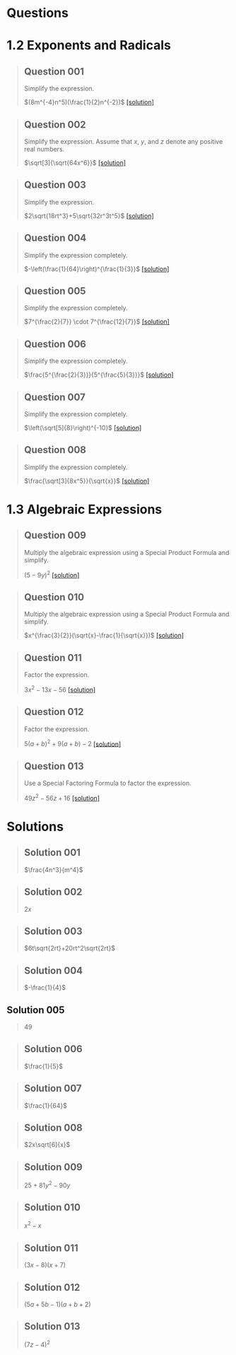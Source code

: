 # Questions

# 1.2 Exponents and Radicals

> ## Question 001
> Simplify the expression.
>
> $(8m^{-4}n^5)(\frac{1}{2}n^{-2})$ [[solution]](#solution-001)

> ## Question 002
> Simplify the expression. Assume that $x$, $y$, and $z$ denote any positive real numbers.
>
> $\sqrt[3]{\sqrt{64x^6}}$ [[solution]](#solution-002)

> ## Question 003
> Simplify the expression.
>
> $2\sqrt{18rt^3}+5\sqrt{32r^3t^5}$ [[solution]](#solution-003)

> ## Question 004
> Simplify the expression completely.
>
> $-\left(\frac{1}{64}\right)^{\frac{1}{3}}$ [[solution]](#solution-004)

> ## Question 005
> Simplify the expression completely.
>
> $7^{\frac{2}{7}} \cdot 7^{\frac{12}{7}}$ [[solution]](#solution-005)

> ## Question 006
> Simplify the expression completely.
>
> $\frac{5^{\frac{2}{3}}}{5^{\frac{5}{3}}}$ [[solution]](#solution-006)

> ## Question 007
> Simplify the expression completely.
>
> $\left(\sqrt[5]{8}\right)^{-10}$ [[solution]](#solution-007)

> ## Question 008
> Simplify the expression completely.
>
> $\frac{\sqrt[3]{8x^5}}{\sqrt{x}}$ [[solution]](#solution-008)

# 1.3 Algebraic Expressions

> ## Question 009
> Multiply the algebraic expression using a Special Product Formula and simplify.
>
> $(5-9y)^2$ [[solution]](#solution-009)

> ## Question 010
> Multiply the algebraic expression using a Special Product Formula and simplify.
>
> $x^{\frac{3}{2}}(\sqrt{x}-\frac{1}{\sqrt{x}})$ [[solution]](#solution-010)

> ## Question 011
> Factor the expression.
>
> $3x^2-13x-56$ [[solution]](#solution-011)

> ## Question 012
> Factor the expression.
>
> $5(a+b)^2+9(a+b)-2$ [[solution]](#solution-012)

> ## Question 013
> Use a Special Factoring Formula to factor the expression.
>
> $49z^2-56z+16$ [[solution]](#solution-013)
# Solutions

> ## Solution 001
> $\frac{4n^3}{m^4}$

> ## Solution 002
> $2x$

> ## Solution 003
> $6t\sqrt{2rt}+20rt^2\sqrt{2rt}$

> ## Solution 004
> $-\frac{1}{4}$

## Solution 005
> $49$

> ## Solution 006
> $\frac{1}{5}$

> ## Solution 007
> $\frac{1}{64}$

> ## Solution 008
> $2x\sqrt[6]{x}$

> ## Solution 009
> $25+81y^2-90y$

> ## Solution 010
> $x^2-x$

> ## Solution 011
> $\left(3x-8\right)\left(x+7\right)$

> ## Solution 012
> $(5a+5b-1)(a+b+2)$

> ## Solution 013
> $\left(7z-4\right)^2$
